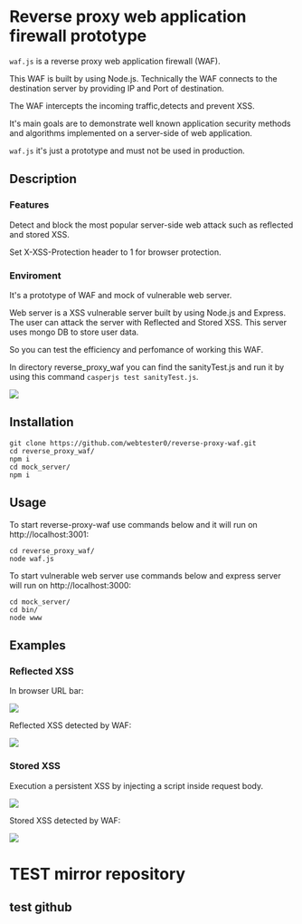 # Reverse proxy web application firewall prototype

`waf.js` is a reverse proxy web application firewall (WAF).

This WAF is built by using Node.js. Technically the WAF connects to the destination server by providing IP and Port of destination.

The WAF intercepts the incoming traffic,detects and prevent XSS.

It's main goals are to demonstrate well known application security methods and algorithms implemented on a server-side of web application.

`waf.js` it's just a prototype and must not be used in production.

## Description

### Features 

Detect and block the most popular server-side web attack such as reflected and stored XSS.

Set X-XSS-Protection header to 1 for browser protection.

### Enviroment
It's a prototype of WAF and mock of vulnerable web server. 

Web server is a XSS vulnerable server built by using Node.js and Express.
The user can attack the server with Reflected and Stored XSS. This server uses mongo DB to store user data.

So you can test the efficiency and perfomance of working this WAF.

In directory reverse_proxy_waf you can find the sanityTest.js and run it by using this command 
`casperjs test sanityTest.js`.

![](https://i.paste.pics/48e4336fa23b73d91d8871ec217c84fc.png)

## Installation

```
git clone https://github.com/webtester0/reverse-proxy-waf.git
cd reverse_proxy_waf/
npm i
cd mock_server/
npm i
```

## Usage 

To start reverse-proxy-waf use commands below and it will run on http://localhost:3001:

```
cd reverse_proxy_waf/
node waf.js 
```

To start vulnerable web server use commands below and express server will run on http://localhost:3000:

```
cd mock_server/
cd bin/
node www
```

## Examples

### Reflected XSS

In browser URL bar:

![](https://i.paste.pics/0319a9f7d6acc030986c908fc0688834.png)

Reflected XSS detected by WAF:

![](https://i.paste.pics/fb88ee242e110f7b916c12d4483bcaff.png)

### Stored XSS

Execution a persistent XSS by injecting a script inside request body.

![](https://i.paste.pics/cb25882919e4f2f616a319653355dc06.png)

Stored XSS detected by WAF:

![](https://i.paste.pics/16c9b6512441ab885a53c585d44ee6de.png)


# TEST mirror repository
## test github
